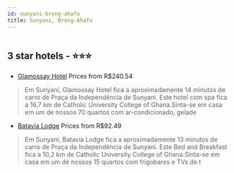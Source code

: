 ```yaml
---
id: sunyani-brong-ahafo
title: Sunyani, Brong-Ahafo
---
```


<center><img src="https://i.travelapi.com/hotels/24000000/23490000/23483400/23483367/1510e484_z.jpg" alt="" /></center>


##  3 star hotels - ⭐️⭐️⭐️

-    [Glamossay Hotel](https://www.hurb.com/br/aud/https://www.hurb.com/br/hotels/sunyani/glamossay-hotel-HT-NCIW?cmp=18055) Prices from R$240.54
   > Em Sunyani, Glamossay Hotel fica a aproximadamente 14 minutos de carro de Praça da Independência de Sunyani.  Este hotel com spa fica a 16,7 km de Catholic University College of Ghana.Sinta-se em casa em um de nossos 70 quartos com ar-condicionado, gelade
-    [Batavia Lodge](https://www.hurb.com/br/aud/https://www.hurb.com/br/hotels/sunyani/batavia-lodge-HT-7FXO?cmp=18055) Prices from R$92.49
   > Em Sunyani, Batavia Lodge fica a aproximadamente 13 minutos de carro de Praça da Independência de Sunyani.  Este Bed and Breakfast fica a 10,2 km de Catholic University College of Ghana.Sinta-se em casa em um de nossos 15 quartos com frigobares e TVs de t
